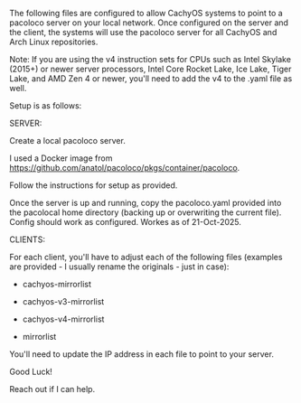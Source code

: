 The following files are configured to allow CachyOS systems to point to a pacoloco server on your local network. Once configured on the server and the client, the systems will use the pacoloco server for all CachyOS and Arch Linux repositories.

Note: If you are using the v4 instruction sets for CPUs such as Intel Skylake (2015+) or newer server processors, Intel Core Rocket Lake, Ice Lake, Tiger Lake, and AMD Zen 4 or newer, you'll need to add the v4 to the .yaml file as well.

Setup is as follows:

SERVER:

Create a local pacoloco server.

I used a Docker image from https://github.com/anatol/pacoloco/pkgs/container/pacoloco.

Follow the instructions for setup as provided.

Once the server is up and running, copy the pacoloco.yaml provided into the pacolocal home directory (backing up or overwriting the current file). Config should work as configured. Workes as of 21-Oct-2025.



CLIENTS:

For each client, you'll have to adjust each of the following files (examples are provided - I usually rename the originals - just in case):

* cachyos-mirrorlist

* cachyos-v3-mirrorlist
  
* cachyos-v4-mirrorlist

* mirrorlist

You'll need to update the IP address in each file to point to your server.

Good Luck!

Reach out if I can help.

